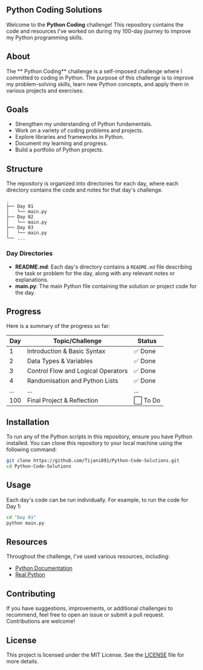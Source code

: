 ## Python Coding Solutions

Welcome to the **Python Coding** challenge! This repository contains the code and resources I've worked on during my 100-day journey to improve my Python programming skills.


## About

The ** Python Coding** challenge is a self-imposed challenge where I committed to coding in Python. The purpose of this challenge is to improve my problem-solving skills, learn new Python concepts, and apply them in various projects and exercises.

## Goals

- Strengthen my understanding of Python fundamentals.
- Work on a variety of coding problems and projects.
- Explore libraries and frameworks in Python.
- Document my learning and progress.
- Build a portfolio of Python projects.

## Structure

The repository is organized into directories for each day, where each directory contains the code and notes for that day's challenge.

```
.
├── Day 01
│   └── main.py
├── Day 02
│   └── main.py
├── Day 03
│   └── main.py
└── ...
```

### Day Directories

- **README.md**: Each day's directory contains a `README.md` file describing the task or problem for the day, along with any relevant notes or explanations.
- **main.py**: The main Python file containing the solution or project code for the day.

## Progress

Here is a summary of the progress so far:

| Day | Topic/Challenge                       | Status  |
|-----|---------------------------------------|---------|
| 1   | Introduction & Basic Syntax           | ✅ Done |
| 2   | Data Types & Variables                | ✅ Done |
| 3   | Control Flow and Logical Operators    | ✅ Done |
| 4   | Randomisation and Python Lists        | ✅ Done |
| ... | ...                                   | ...     |
| 100 | Final Project & Reflection            | ⬜ To Do |

## Installation

To run any of the Python scripts in this repository, ensure you have Python installed. You can clone this repository to your local machine using the following command:

```bash
git clone https://github.com/Tijani891/Python-Code-Solutions.git
cd Python-Code-Solutions
```

## Usage

Each day's code can be run individually. For example, to run the code for Day 1:

```bash
cd "Day 01"
python main.py
```

## Resources

Throughout the challenge, I've used various resources, including:

- [Python Documentation](https://docs.python.org/3/)
- [Real Python](https://realpython.com/)

## Contributing

If you have suggestions, improvements, or additional challenges to recommend, feel free to open an issue or submit a pull request. Contributions are welcome!

## License

This project is licensed under the MIT License. See the [LICENSE](LICENSE) file for more details.

